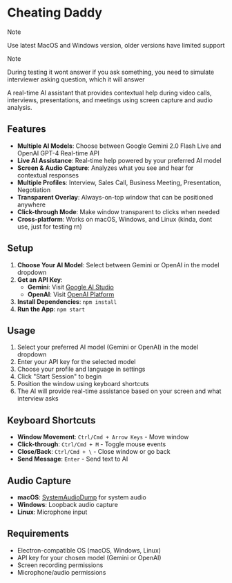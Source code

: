 # Cheating Daddy

> [!NOTE]  
> Use latest MacOS and Windows version, older versions have limited support

> [!NOTE]  
> During testing it wont answer if you ask something, you need to simulate interviewer asking question, which it will answer

A real-time AI assistant that provides contextual help during video calls, interviews, presentations, and meetings using screen capture and audio analysis.

## Features

- **Multiple AI Models**: Choose between Google Gemini 2.0 Flash Live and OpenAI GPT-4 Real-time API
- **Live AI Assistance**: Real-time help powered by your preferred AI model
- **Screen & Audio Capture**: Analyzes what you see and hear for contextual responses
- **Multiple Profiles**: Interview, Sales Call, Business Meeting, Presentation, Negotiation
- **Transparent Overlay**: Always-on-top window that can be positioned anywhere
- **Click-through Mode**: Make window transparent to clicks when needed
- **Cross-platform**: Works on macOS, Windows, and Linux (kinda, dont use, just for testing rn)

## Setup

1. **Choose Your AI Model**: Select between Gemini or OpenAI in the model dropdown
2. **Get an API Key**:
   - **Gemini**: Visit [Google AI Studio](https://aistudio.google.com/apikey)
   - **OpenAI**: Visit [OpenAI Platform](https://platform.openai.com/api-keys)
3. **Install Dependencies**: `npm install`
4. **Run the App**: `npm start`

## Usage

1. Select your preferred AI model (Gemini or OpenAI) in the model dropdown
2. Enter your API key for the selected model
3. Choose your profile and language in settings
4. Click "Start Session" to begin
5. Position the window using keyboard shortcuts
6. The AI will provide real-time assistance based on your screen and what interview asks

## Keyboard Shortcuts

- **Window Movement**: `Ctrl/Cmd + Arrow Keys` - Move window
- **Click-through**: `Ctrl/Cmd + M` - Toggle mouse events
- **Close/Back**: `Ctrl/Cmd + \` - Close window or go back
- **Send Message**: `Enter` - Send text to AI

## Audio Capture

- **macOS**: [SystemAudioDump](https://github.com/Mohammed-Yasin-Mulla/Sound) for system audio 
- **Windows**: Loopback audio capture
- **Linux**: Microphone input

## Requirements

- Electron-compatible OS (macOS, Windows, Linux)
- API key for your chosen model (Gemini or OpenAI)
- Screen recording permissions
- Microphone/audio permissions 